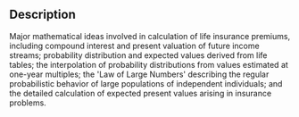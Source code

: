 ## Description

Major mathematical ideas involved in calculation of life insurance premiums, including compound interest and present valuation of future income streams; probability distribution and expected values derived from life tables; the interpolation of probability distributions from values estimated at one-year multiples; the 'Law of Large Numbers' describing the regular probabilistic behavior of large populations of independent individuals; and the detailed calculation of expected present values arising in insurance problems.
